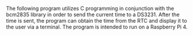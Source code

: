 The following program utilizes C programming in conjunction with the bcm2835 library in order to send the current time to a DS3231. After the time is sent, the program can obtain the time from the RTC and display it to the user via a terminal. The program is intended to run on a Raspberry Pi 4.
